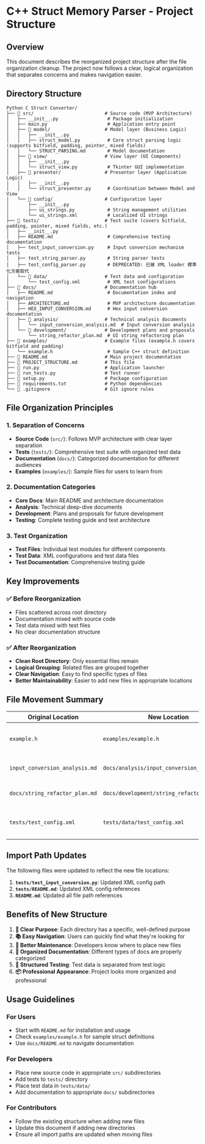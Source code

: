 # C++ Struct Memory Parser - Project Structure

## Overview

This document describes the reorganized project structure after the file organization cleanup. The project now follows a clear, logical organization that separates concerns and makes navigation easier.

## Directory Structure

```
Python C Struct Converter/
├── 📁 src/                          # Source code (MVP Architecture)
│   ├── __init__.py                  # Package initialization
│   ├── main.py                      # Application entry point
│   ├── 📁 model/                    # Model layer (Business Logic)
│   │   ├── __init__.py
│   │   ├── struct_model.py          # Core struct parsing logic (supports bitfield, padding, pointer, mixed fields)
│   │   └── STRUCT_PARSING.md        # Model documentation
│   ├── 📁 view/                     # View layer (UI Components)
│   │   ├── __init__.py
│   │   └── struct_view.py           # Tkinter GUI implementation
│   ├── 📁 presenter/                # Presenter layer (Application Logic)
│   │   ├── __init__.py
│   │   └── struct_presenter.py      # Coordination between Model and View
│   └── 📁 config/                   # Configuration layer
│       ├── __init__.py
│       ├── ui_strings.py            # String management utilities
│       └── ui_strings.xml           # Localized UI strings
├── 📁 tests/                        # Test suite (covers bitfield, padding, pointer, mixed fields, etc.)
│   ├── __init__.py
│   ├── README.md                    # Comprehensive testing documentation
│   ├── test_input_conversion.py     # Input conversion mechanism tests
│   ├── test_string_parser.py        # String parser tests
│   ├── test_config_parser.py        # DEPRECATED: 已被 XML loader 標準化方案取代
│   └── 📁 data/                     # Test data and configuration
│       └── test_config.xml          # XML test configurations
├── 📁 docs/                         # Documentation hub
│   ├── README.md                    # Documentation index and navigation
│   ├── ARCHITECTURE.md              # MVP architecture documentation
│   ├── HEX_INPUT_CONVERSION.md      # Hex input conversion documentation
│   ├── 📁 analysis/                 # Technical analysis documents
│   │   └── input_conversion_analysis.md  # Input conversion analysis
│   └── 📁 development/              # Development plans and proposals
│       └── string_refactor_plan.md  # UI string refactoring plan
├── 📁 examples/                     # Example files (example.h covers bitfield and padding)
│   └── example.h                    # Sample C++ struct definition
├── 📄 README.md                     # Main project documentation
├── 📄 PROJECT_STRUCTURE.md          # This file
├── 📄 run.py                        # Application launcher
├── 📄 run_tests.py                  # Test runner
├── 📄 setup.py                      # Package configuration
├── 📄 requirements.txt              # Python dependencies
└── 📄 .gitignore                    # Git ignore rules
```

## File Organization Principles

### 1. **Separation of Concerns**
- **Source Code** (`src/`): Follows MVP architecture with clear layer separation
- **Tests** (`tests/`): Comprehensive test suite with organized test data
- **Documentation** (`docs/`): Categorized documentation for different audiences
- **Examples** (`examples/`): Sample files for users to learn from

### 2. **Documentation Categories**
- **Core Docs**: Main README and architecture documentation
- **Analysis**: Technical deep-dive documents
- **Development**: Plans and proposals for future development
- **Testing**: Complete testing guide and test architecture

### 3. **Test Organization**
- **Test Files**: Individual test modules for different components
- **Test Data**: XML configurations and test data files
- **Test Documentation**: Comprehensive testing guide

## Key Improvements

### ✅ **Before Reorganization**
- Files scattered across root directory
- Documentation mixed with source code
- Test data mixed with test files
- No clear documentation structure

### ✅ **After Reorganization**
- **Clean Root Directory**: Only essential files remain
- **Logical Grouping**: Related files are grouped together
- **Clear Navigation**: Easy to find specific types of files
- **Better Maintainability**: Easier to add new files in appropriate locations

## File Movement Summary

| Original Location | New Location | Reason |
|------------------|--------------|---------|
| `example.h` | `examples/example.h` | Group example files together |
| `input_conversion_analysis.md` | `docs/analysis/input_conversion_analysis.md` | Categorize analysis documents |
| `docs/string_refactor_plan.md` | `docs/development/string_refactor_plan.md` | Categorize development documents |
| `tests/test_config.xml` | `tests/data/test_config.xml` | Separate test data from test code |

## Import Path Updates

The following files were updated to reflect the new file locations:

1. **`tests/test_input_conversion.py`**: Updated XML config path
2. **`tests/README.md`**: Updated XML config references
3. **`README.md`**: Updated all file path references

## Benefits of New Structure

1. **🎯 Clear Purpose**: Each directory has a specific, well-defined purpose
2. **📚 Easy Navigation**: Users can quickly find what they're looking for
3. **🔧 Better Maintenance**: Developers know where to place new files
4. **📖 Organized Documentation**: Different types of docs are properly categorized
5. **🧪 Structured Testing**: Test data is separated from test logic
6. **📦 Professional Appearance**: Project looks more organized and professional

## Usage Guidelines

### For Users
- Start with `README.md` for installation and usage
- Check `examples/example.h` for sample struct definitions
- Use `docs/README.md` to navigate documentation

### For Developers
- Place new source code in appropriate `src/` subdirectories
- Add tests to `tests/` directory
- Place test data in `tests/data/`
- Add documentation to appropriate `docs/` subdirectories

### For Contributors
- Follow the existing structure when adding new files
- Update this document if adding new directories
- Ensure all import paths are updated when moving files 